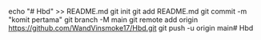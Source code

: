 echo "# Hbd" >> README.md 
git init 
git add README.md 
git commit -m "komit pertama" 
git branch -M main 
git remote add origin https://github.com/WandVinsmoke17/Hbd.git
 git push -u origin main# Hbd
